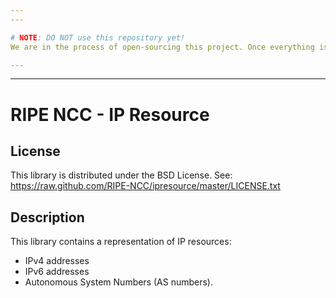 ```yaml
---
---

# NOTE: DO NOT use this repository yet!
We are in the process of open-sourcing this project. Once everything is in place this notice will be removed.

---
```

---

RIPE NCC - IP Resource
====================================

License
-------
This library is distributed under the BSD License.
See: https://raw.github.com/RIPE-NCC/ipresource/master/LICENSE.txt

Description
-----------

This library contains a representation of IP resources:

* IPv4 addresses
* IPv6 addresses
* Autonomous System Numbers (AS numbers).
